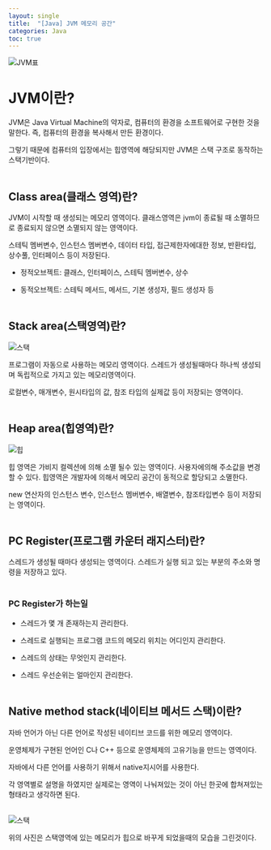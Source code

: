 ```yaml
---
layout: single
title:  "[Java] JVM 메모리 공간"
categories: Java
toc: true
---
```


![JVM표](https:/images/2023-03-26-jvm/jvm표.JPG)
<br/>

# JVM이란? #

JVM은 Java Virtual Machine의 약자로, 컴퓨터의 환경을 소프트웨어로 구현한 것을 말한다. 
즉, 컴퓨터의 환경을 복사해서 만든 환경이다.

그렇기 때문에 컴퓨터의 입장에서는 힙영역에 해당되지만 JVM은 스택 구조로 동작하는 스택기반이다.
<br/><br/>

## Class area(클래스 영역)란? ##

JVM이 시작할 때 생성되는 메모리 영역이다. 클래스영역은 jvm이 종료될 때 소멸하므로 종료되지 않으면 소멸되지 않는 영역이다.

스테틱 멤버변수, 인스턴스 멤버변수, 데이터 타입, 접근제한자에대한 정보, 반환타입, 상수풀, 인터페이스 등이 저장된다.

- 정적오브젝트: 클래스, 인터페이스, 스테틱 멤버변수, 상수

- 동적오브젝트: 스테틱 메서드, 메서드, 기본 생성자, 필드 생성자 등
<br/><br/>

## Stack area(스택영역)란? ##

![스택](https:/images/2023-03-26-jvm/스택영역.PNG)
<br/>

프로그램이 자동으로 사용하는 메모리 영역이다. 스레드가 생성될때마다 하나씩 생성되며 독립적으로 가지고 있는 메모리영역이다. 

로컬변수, 매개변수, 원시타입의 값, 참조 타입의 실제값 등이 저장되는 영역이다.
<br/><br/>

## Heap area(힙영역)란? ##

![힙](https:/images/2023-03-26-jvm/힙영역.PNG)
<br/>

힙 영역은 가비지 컬렉션에 의해 소멸 될수 있는 영역이다. 사용자에의해 주소값을 변경할 수 있다. 힙영역은 개발자에 의해서 메모리 공간이 동적으로 할당되고 소멸한다.

new 연산자의 인스턴스 변수, 인스턴스 멤버변수, 배열변수, 참조타입변수 등이 저장되는 영역이다.
<br/><br/>

## PC Register(프로그램 카운터 래지스터)란? ##

스레드가 생성될 때마다 생성되는 영역이다. 스레드가 실행 되고 있는 부분의 주소와 명령을 저장하고 있다.
<br/><br/>

### PC Register가 하는일 ###

- 스레드가 몇 개 존재하는지 관리한다.

- 스레드로 실행되는 프로그램 코드의 메모리 위치는 어디인지 관리한다.

- 스레드의 상태는 무엇인지 관리한다.

- 스레드 우선순위는 얼마인지 관리한다.
<br/><br/>

## Native method stack(네이티브 메서드 스택)이란? ##

자바 언어가 아닌 다른 언어로 작성된 네이티브 코드를 위한 메모리 영역이다.

운영체제가 구현된 언어인 C나 C++ 등으로 운영체제의 고유기능을 만드는 영역이다.

자바에서 다른 언어를 사용하기 위해서 native지시어를 사용한다.

각 영역별로 설명을 하였지만 실제로는 영역이 나눠져있는 것이 아닌 한곳에 합쳐져있는 형태라고 생각하면 된다.
<br/><br/>

![스택](https:/images/2023-03-26-jvm/JVM.PNG)

위의 사진은 스택영역에 있는 메모리가 힙으로 바꾸게 되었을때의 모습을 그린것이다.
